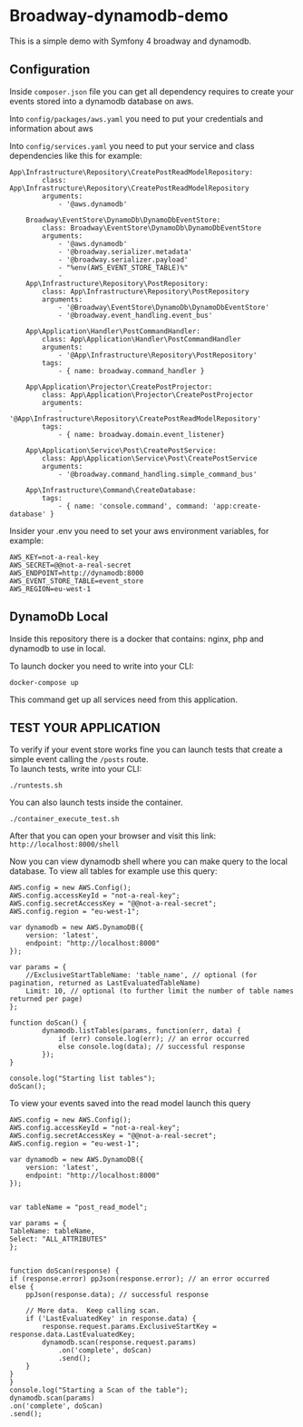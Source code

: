 # Broadway-dynamodb-demo

This is a simple demo with Symfony 4 broadway and dynamodb.

## Configuration

Inside ````composer.json```` file you can get all dependency requires to create your events stored into a dynamodb database on aws.

Into ```config/packages/aws.yaml``` you need to put your credentials and information about aws

Into  ```config/services.yaml``` you need to put your service and class dependencies like this for example:

```
App\Infrastructure\Repository\CreatePostReadModelRepository:
        class: App\Infrastructure\Repository\CreatePostReadModelRepository
        arguments:
            - '@aws.dynamodb'

    Broadway\EventStore\DynamoDb\DynamoDbEventStore:
        class: Broadway\EventStore\DynamoDb\DynamoDbEventStore
        arguments:
            - '@aws.dynamodb'
            - '@broadway.serializer.metadata'
            - '@broadway.serializer.payload'
            - "%env(AWS_EVENT_STORE_TABLE)%"
            -
    App\Infrastructure\Repository\PostRepository:
        class: App\Infrastructure\Repository\PostRepository
        arguments:
            - '@Broadway\EventStore\DynamoDb\DynamoDbEventStore'
            - '@broadway.event_handling.event_bus'

    App\Application\Handler\PostCommandHandler:
        class: App\Application\Handler\PostCommandHandler
        arguments:
            - '@App\Infrastructure\Repository\PostRepository'
        tags:
            - { name: broadway.command_handler }

    App\Application\Projector\CreatePostProjector:
        class: App\Application\Projector\CreatePostProjector
        arguments:
            - '@App\Infrastructure\Repository\CreatePostReadModelRepository'
        tags:
            - { name: broadway.domain.event_listener}

    App\Application\Service\Post\CreatePostService:
        class: App\Application\Service\Post\CreatePostService
        arguments:
            - '@broadway.command_handling.simple_command_bus'

    App\Infrastructure\Command\CreateDatabase:
        tags:
            - { name: 'console.command', command: 'app:create-database' }
```

Insider your .env you need to set your aws environment variables, for example:

```
AWS_KEY=not-a-real-key
AWS_SECRET=@@not-a-real-secret
AWS_ENDPOINT=http://dynamodb:8000
AWS_EVENT_STORE_TABLE=event_store
AWS_REGION=eu-west-1
```

## DynamoDb Local

Inside this repository there is a docker that contains: nginx, php and dynamodb to use in local.

To launch docker you need to write into your CLI: 

```
docker-compose up
```

This command get up all services need from this application.


## TEST YOUR APPLICATION

To verify if your event store works fine you can launch tests that create a simple event calling the ```/posts``` route.  
To launch tests, write into your CLI:

```
./runtests.sh
```
You can also launch tests inside the container.

```
./container_execute_test.sh
```

After that you can open your browser and visit this link: ```http://localhost:8000/shell```

Now you can view dynamodb shell where you can make query to the local database.
To view all tables for example use this query:

```
AWS.config = new AWS.Config();
AWS.config.accessKeyId = "not-a-real-key";
AWS.config.secretAccessKey = "@@not-a-real-secret";
AWS.config.region = "eu-west-1";

var dynamodb = new AWS.DynamoDB({
    version: 'latest',
    endpoint: "http://localhost:8000"
});

var params = {
    //ExclusiveStartTableName: 'table_name', // optional (for pagination, returned as LastEvaluatedTableName)
    Limit: 10, // optional (to further limit the number of table names returned per page)
};

function doScan() {
        dynamodb.listTables(params, function(err, data) {
            if (err) console.log(err); // an error occurred
            else console.log(data); // successful response
        });
}

console.log("Starting list tables");
doScan();
```

To view your events saved into the read model launch this query


```
AWS.config = new AWS.Config();
AWS.config.accessKeyId = "not-a-real-key";
AWS.config.secretAccessKey = "@@not-a-real-secret";
AWS.config.region = "eu-west-1";

var dynamodb = new AWS.DynamoDB({
    version: 'latest',
    endpoint: "http://localhost:8000"
});


var tableName = "post_read_model";

var params = {
TableName: tableName,
Select: "ALL_ATTRIBUTES"
};


function doScan(response) {
if (response.error) ppJson(response.error); // an error occurred
else {
    ppJson(response.data); // successful response

    // More data.  Keep calling scan.
    if ('LastEvaluatedKey' in response.data) {
        response.request.params.ExclusiveStartKey = response.data.LastEvaluatedKey;
        dynamodb.scan(response.request.params)
            .on('complete', doScan)
            .send();
    }
}
}
console.log("Starting a Scan of the table");
dynamodb.scan(params)
.on('complete', doScan)
.send();
```
